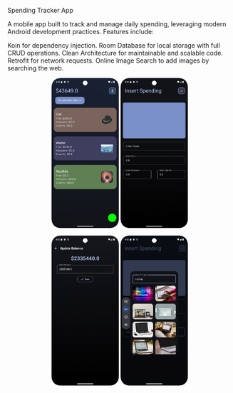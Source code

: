 Spending Tracker App

A mobile app built to track and manage daily spending, leveraging modern Android development practices. Features include:

Koin for dependency injection.
Room Database for local storage with full CRUD operations.
Clean Architecture for maintainable and scalable code.
Retrofit for network requests.
Online Image Search to add images by searching the web.

<p align="center">
  <img src="https://github.com/ZannatEvan/SpendingTrackerApps/blob/2398d629aec281139bab635a92ffb4d97a1044fa/new2.png" alt="Screenshot 1" width="30%">
  <img src="https://github.com/ZannatEvan/SpendingTrackerApps/blob/2712c9c3636ce28b191f97a1c69717055f475749/Screenshot_20250130_080246.png" alt="Screenshot 2" width="30%">
</p>
 <p align="center">
  <img src="https://github.com/ZannatEvan/SpendingTrackerApps/blob/2712c9c3636ce28b191f97a1c69717055f475749/Screenshot_20250130_080235.png" alt="Screenshot 3" width="30%">
  <img src="https://github.com/ZannatEvan/SpendingTrackerApps/blob/a5420a6aba6f9634a37c231a78e48eb91f03eaee/Screenshot_20250130_160259.png" alt="Screenshot 3" width="30%">
   
 </p>



